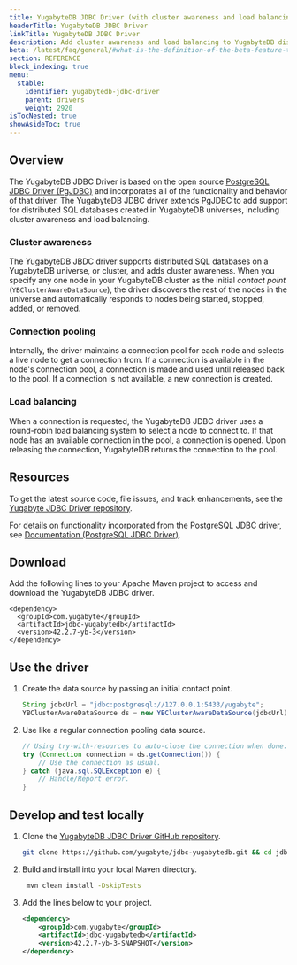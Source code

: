 ```yaml
---
title: YugabyteDB JDBC Driver (with cluster awareness and load balancing)
headerTitle: YugabyteDB JDBC Driver
linkTitle: YugabyteDB JDBC Driver
description: Add cluster awareness and load balancing to YugabyteDB distributed SQL databases 
beta: /latest/faq/general/#what-is-the-definition-of-the-beta-feature-tag
section: REFERENCE
block_indexing: true
menu:
  stable:
    identifier: yugabytedb-jdbc-driver
    parent: drivers
    weight: 2920
isTocNested: true
showAsideToc: true
---
```


## Overview

The YugabyteDB JDBC Driver is based on the open source [PostgreSQL JDBC Driver (PgJDBC)](https://github.com/pgjdbc/pgjdbc) and incorporates all of the functionality and behavior of that driver. The YugabyteDB JDBC driver extends PgJDBC to add support for distributed SQL databases created in YugabyteDB universes, including cluster awareness and load balancing.

### Cluster awareness

The YugabyteDB JBDC driver supports distributed SQL databases on a YugabyteDB universe, or cluster, and adds cluster awareness. When you specify any one node in your YugabyteDB cluster as the initial *contact point*  (`YBClusterAwareDataSource`), the driver discovers the rest of the nodes in the universe and automatically responds to nodes being started, stopped, added, or removed.

### Connection pooling

Internally, the driver maintains a connection pool for each node and selects a live node to get a connection from. If a connection is available in the node's connection pool, a connection is made and used until released back to the pool. If a connection is not available, a new connection is created.

### Load balancing

When a connection is requested, the YugabyteDB JDBC driver uses a round-robin load balancing system to select a node to connect to. If that node has an available connection in the pool, a connection is opened. Upon releasing the connection, YugabyteDB returns the connection to the pool.

## Resources

To get the latest source code, file issues, and track enhancements, see the [Yugabyte JDBC Driver repository](https://github.com/yugabyte/jdbc-yugabytedb).

For details on functionality incorporated from the PostgreSQL JDBC driver, see [Documentation (PostgreSQL JDBC Driver)](https://jdbc.postgresql.org/documentation/documentation.html).

## Download

Add the following lines to your Apache Maven project to access and download the YugabyteDB JDBC driver.

```
<dependency>
  <groupId>com.yugabyte</groupId>
  <artifactId>jdbc-yugabytedb</artifactId>
  <version>42.2.7-yb-3</version>
</dependency>
```

## Use the driver

1. Create the data source by passing an initial contact point.

    ```java
    String jdbcUrl = "jdbc:postgresql://127.0.0.1:5433/yugabyte";
    YBClusterAwareDataSource ds = new YBClusterAwareDataSource(jdbcUrl);
    ```

2. Use like a regular connection pooling data source.

    ```java
    // Using try-with-resources to auto-close the connection when done.
    try (Connection connection = ds.getConnection()) {
        // Use the connection as usual.
    } catch (java.sql.SQLException e) {
        // Handle/Report error.
    }
    ```

## Develop and test locally

1. Clone the [YugabyteDB JDBC Driver GitHub repository](https://github.com/yugabyte/jdbc-yugabytedb).

    ```sh
    git clone https://github.com/yugabyte/jdbc-yugabytedb.git && cd jdbc-yugabytedb
    ```

2. Build and install into your local Maven directory.

    ```sh
     mvn clean install -DskipTests
    ```

3. Add the lines below to your project.

    ```xml
    <dependency>
        <groupId>com.yugabyte</groupId>
        <artifactId>jdbc-yugabytedb</artifactId>
        <version>42.2.7-yb-3-SNAPSHOT</version>
    </dependency>
    ```
